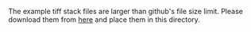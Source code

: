The example tiff stack files are larger than github's file size limit. Please download them from [here](https://github.com/xt-prc-lab/3D_Micropatterned_Traction_Force_Microscopy) and place them in this directory.
